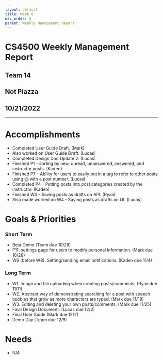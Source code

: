 ```yaml
---
layout: default
title: Week 8
nav_order: 5
parent: Weekly Management Report
---
```

# CS4500 Weekly Management Report 
## Team 14
## Not Piazza
## 10/21/2022
***

# Accomplishments
- Completed User Guide Draft. (Mark)
- Also worked on User Guide Draft. (Lucas)
- Completed Design Doc Update 2. (Lucas) 
- Finished P1 - sorting by new, unread, unanswered, answered, and instructor posts. (Kaden)
- Finished P7 - Ability for users to easily put in a tag to refer to other posts using @ with a post number. (Lucas)
- Completed P4 - Putting posts into post categories created by the instructor. (Kaden)
- Finished W4 -  Saving posts as drafts on API. (Ryan)
- Also made worked on W4 - Saving posts as drafts on UI. (Lucas)

# Goals & Priorities
### Short Term
- Beta Demo (Team due 10/28)
- P11. settings page for users to modify personal information. (Mark due 10/28)
- W6 (before W8). Setting/sending email notifications. (Kaden due 11/4) 

### Long Term
- W1. Image and file uploading when creating posts/comments. (Ryan due 11/11)
- W2. Abstract way of demonstrating searching for a post with speech bubbles that grow as more characters are typed. (Mark due 11/18)
- W3. Editing and deleting your own posts/comments. (Mark due 11/25)
- Final Design Document. (Lucas due 12/2)
- Final User Guide (Mark due 12/2) 
- Demo Day (Team due 12/9)

# Needs
- N/A

